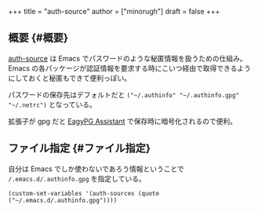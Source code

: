 +++
title = "auth-source"
author = ["minorugh"]
draft = false
+++

## 概要 {#概要}

[auth-source](https://www.gnu.org/software/emacs/manual/html_mono/auth.html) は Emacs でパスワードのような秘匿情報を扱うための仕組み。
Emacs の各パッケージが認証情報を要求する時にこいつ経由で取得できるようにしておくと秘匿もできて便利っぽい。

パスワードの保存先はデフォルトだと
`("~/.authinfo" "~/.authinfo.gpg" "~/.netrc")`
となっている。

拡張子が gpg だと [EagyPG Assistant](https://www.gnu.org/software/emacs/manual/html_mono/epa.html) で保存時に暗号化されるので便利。


## ファイル指定 {#ファイル指定}

自分は Emacs でしか使わないであろう情報ということで
`/.emacs.d/.authinfo.gpg` を指定している。

```emacs-lisp
(custom-set-variables '(auth-sources (quote ("~/.emacs.d/.authinfo.gpg"))))
```
